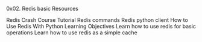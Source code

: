 0x02. Redis basic
Resources

Redis Crash Course Tutorial
Redis commands
Redis python client
How to Use Redis With Python
Learning Objectives
Learn how to use redis for basic operations
Learn how to use redis as a simple cache
